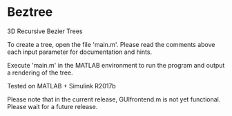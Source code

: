 # Beztree
3D Recursive Bezier Trees

To create a tree, open the file 'main.m'. Please read the comments above each input parameter for documentation and hints.

Execute 'main.m' in the MATLAB environment to run the program and output a rendering of the tree. 

Tested on MATLAB + Simulink R2017b


Please note that in the current release, GUIfrontend.m is not yet functional. Please wait for a future release.
